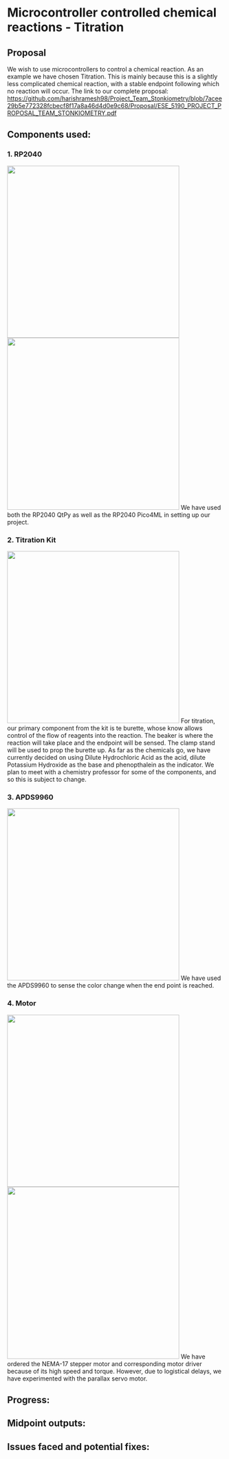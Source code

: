 # Microcontroller controlled chemical reactions - Titration
## Proposal
We wish to use microcontrollers to control a chemical reaction. As an example we have chosen Titration. This is mainly because this is a slightly less complicated chemical reaction, with a stable endpoint following which no reaction will occur. The link to our complete proposal: https://github.com/harishramesh98/Project_Team_Stonkiometry/blob/7acee29b5e772328fcbecf8f17a8a46d4d0e9c68/Proposal/ESE_5190_PROJECT_PROPOSAL_TEAM_STONKIOMETRY.pdf

## Components used:
### 1. RP2040
<img src=https://user-images.githubusercontent.com/38978733/205590895-fba17c42-1fa2-400a-8e27-4175002fcc75.jpg width="400" height="400"/>
<img src=https://user-images.githubusercontent.com/38978733/205590897-ba245065-50f3-4131-baf4-95f8df0171a4.jpg width="400" height="400"/>
We have used both the RP2040 QtPy as well as the RP2040 Pico4ML in setting up our project.

### 2. Titration Kit
<img src=https://user-images.githubusercontent.com/38978733/205590893-88327c66-e70a-482e-8dd3-428f3c677749.jpg width="400" height="400"/>
For titration, our primary component from the kit is te burette, whose know allows control of the flow of reagents into the reaction. The beaker is where the reaction will take place and the endpoint will be sensed. The clamp stand will be used to prop the burette up. As far as the chemicals go, we have currently decided on using Dilute Hydrochloric Acid as the acid, dilute Potassium Hydroxide as the base and phenopthalein as the indicator. We plan to meet with a chemistry professor for some of the components, and so this is subject to change.

### 3. APDS9960
<img src=https://user-images.githubusercontent.com/38978733/205590913-e94108d6-2fb1-43c2-b307-7172ca7375ba.jpg width="400" height="400"/>
We have used the APDS9960 to sense the color change when the end point is reached.

### 4. Motor
<img src=https://user-images.githubusercontent.com/38978733/205590889-bc8f02c8-7277-463e-8a5d-1f99b7c407ce.jpg width="400" height="400"/>
<img src=https://user-images.githubusercontent.com/38978733/205590891-829168b6-fec8-4414-88bb-cd8fe5db12ed.jpg width="400" height="400"/>
We have ordered the NEMA-17 stepper motor and corresponding motor driver because of its high speed and torque. However, due to logistical delays, we have experimented with the parallax servo motor.  

## Progress:

## Midpoint outputs:

## Issues faced and potential fixes:

